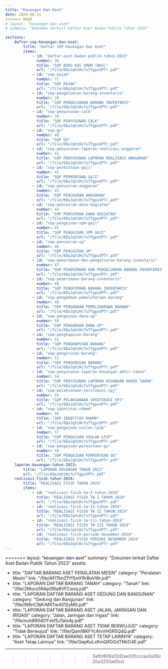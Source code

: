 ```yaml
---
title: "Keuangan Dan Aset"
date: 2024-08-21
<<<<<<< HEAD
# layout: "keuangan-dan-aset"
# summary: "Dokumen terkait Daftar Aset Badan Publik Tahun 2023"

sections:
    daftar-sop-keuangan-dan-aset:
        title: "Daftar SOP Keuangan Dan Aset"
        items:
            - id: "daftar-aset-badan-publik-tahun-2023"
              number: 36
              title: "SOP BUKU KAS UMUM (BKU)"
              url: "/file/6QaJqViHc7u7fgpuVPTr.pdf" 
            - id: "sop-pajak"
              number: 37
              title: "SOP PAJAK"
              url: "/file/6QaJqViHc7u7fgpuVPTr.pdf"
            - id: "sop-pengeluaran-barang-inventaris"
              number: 38
              title: "SOP PENGELUARAN BARANG INVENTARIS"
              url: "/file/6QaJqViHc7u7fgpuVPTr.pdf"
            - id: "sop-penyusunan-calk"
              number: 39
              title: "SOP PENYUSUNAN CALK"
              url: "/file/6QaJqViHc7u7fgpuVPTr.pdf"
            - id: "sop-gu"
              number: 40
              title: "SOP GU"
              url: "/file/6QaJqViHc7u7fgpuVPTr.pdf"
            - id: "sop-penyusunan-laporan-realisasi-anggaran"
              number: 41
              title: "SOP PENYUSUNAN LAPORAN REALISASI ANGGARAN"
              url: "/file/6QaJqViHc7u7fgpuVPTr.pdf"
            - id: "sop-permintaan-gaji"
              number: 42
              title: "SOP PERMINTAAN GAJI"
              url: "/file/6QaJqViHc7u7fgpuVPTr.pdf"
            - id: "sop-pencairan-anggaran"
              number: 43
              title: "SOP PENCAIRAN ANGGARAN"
              url: "/file/6QaJqViHc7u7fgpuVPTr.pdf"
            - id: "sop-pencairan-dana-kegiatan"
              number: 44
              title: "SOP PENCAIRAN DANA KEGIATAN"
              url: "/file/6QaJqViHc7u7fgpuVPTr.pdf"
            - id: "sop-pengajuan-spm-gaji"
              number: 45
              title: "SOP PENGAJUAN SPM GAJI"
              url: "/file/6QaJqViHc7u7fgpuVPTr.pdf"
            - id: "sop-pencairan-up"
              number: 46
              title: "SOP PENCAIRAN UP"
              url: "/file/6QaJqViHc7u7fgpuVPTr.pdf"
            - id: "sop-penerimaan-dan-pengeluaran-barang-inventaris"
              number: 47
              title: "SOP PENERIMAAN DAN PENGELUARAN BARANG INVENTARIS"
              url: "/file/6QaJqViHc7u7fgpuVPTr.pdf"
            - id: "sop-penerimaan-barang-inventaris"
              number: 48
              title: "SOP PENERIMAAN BARANG INVENTARIS"
              url: "/file/6QaJqViHc7u7fgpuVPTr.pdf"
            - id: "sop-pengadaan-pemeliharaan-barang"
              number: 49
              title: "SOP PENGADAAN PEMELIHARAAN BARANG"
              url: "/file/6QaJqViHc7u7fgpuVPTr.pdf"
            - id: "sop-pengajuan-dana-up"
              number: 50
              title: "SOP PENGADUAN DANA UP"
              url: "/file/6QaJqViHc7u7fgpuVPTr.pdf"
            - id: "sop-penghapusan-barang"
              number: 51
              title: "SOP PENGHAPUSAN BARANG"
              url: "/file/6QaJqViHc7u7fgpuVPTr.pdf"
            - id: "sop-pengurusan-barang"
              number: 52
              title: "SOP PENGURUSAN BARANG"
              url: "/file/6QaJqViHc7u7fgpuVPTr.pdf"
            - id: "sop-penyusunan-laporan-keuangan-akhir-tahun"
              number: 54
              title: "SOP PENYUSUNAN LAPORAN KEUANGAN AKHIR TAHUN"
              url: "/file/6QaJqViHc7u7fgpuVPTr.pdf"
            - id: "sop-pelaksanaan-verifikasi-spj"
              number: 55
              title: "SOP PELAKSANAAN VERIFIKASI SPJ"
              url: "/file/6QaJqViHc7u7fgpuVPTr.pdf"
            - id: "sop-identitas-rkbmd"
              number: 56
              title: "SOP IDENTITAS RKBMD"
              url: "/file/6QaJqViHc7u7fgpuVPTr.pdf"
            - id: "sop-pengajuan-usulan-lp2p"
              number: 57
              title: "SOP PENGAJUAN USULAN LP2P"
              url: "/file/6QaJqViHc7u7fgpuVPTr.pdf"
            - id: "sop-pengajuan-permintaan-gu"
              number: 58
              title: "SOP PENGAJUAN PERMINTAAN GU"
              url: "/file/6QaJqViHc7u7fgpuVPTr.pdf"
    laporan-keuangan-tahun-2023:
        title: "LAPORAN KEUANGAN TAHUN 2023"
        url: "/file/6QaJqViHc7u7fgpuVPTr.pdf"
    realisasi-fisik-tahun-2024:
        title: "REALISASI FISIK TAHUN 2024"
        items:
            - id: "realisasi-fisik-tw-I-tahun-2024"
              title: "REALISASI FISIK TW I TAHUN 2024"
              url: "/file/6QaJqViHc7u7fgpuVPTr.pdf"
            - id: "realisasi-fisik-tw-II-tahun-2024"
              title: "REALISASI FISIK TW II TAHUN 2024"
              url: "/file/6QaJqViHc7u7fgpuVPTr.pdf"
            - id: "realisasi-fisik-tw-iii-tahun-2024"
              title: "REALISASI FISIK TW III TAHUN 2024"
              url: "/file/6QaJqViHc7u7fgpuVPTr.pdf"
            - id: "realisasi-fisik-periode-desember-2024"
              title: "REALISASI FISIK PERIODE DESEMBER 2024"
              url: "/file/6QaJqViHc7u7fgpuVPTr.pdf"
---
```

        





=======
layout: "keuangan-dan-aset"
summary: "Dokumen terkait Daftar Aset Badan Publik Tahun 2023"
assets:
  - title: "DAFTAR BARANG ASET PERALATAN MESIN"
    category: "Peralatan Mesin"
    link: "/file/AFITtmZfYfSmYRrBoVWr.pdf"
  - title: "LAPORAN DAFTAR BARANG TANAH"
    category: "Tanah"
    link: "/file/2Mucs5RAp0RIa8VFCooq.pdf"
  - title: "LAPORAN DAFTAR BARANG ASET GEDUNG DAN BANGUNAN"
    category: "Gedung dan Bangunan"
    link: "/file/lN9nC9jKrMXTw4012yM0.pdf"
  - title: "LAPORAN DAFTAR BARANG ASET JALAN, JARINGAN DAN IRIGASI"
    category: "Jalan, Jaringan dan Irigasi"
    link: "/file/euh8R0dOYxkfSJ1atsAy.pdf"
  - title: "LAPORAN DAFTAR BARANG ASET TIDAK BERWUJUD"
    category: "Tidak Berwujud"
    link: "/file/Qam18KFYcAIvVHGR5QdQ.pdf"
  - title: "LAPORAN DAFTAR BARANG ASET TETAP LAINNYA"
    category: "Aset Tetap Lainnya"
    link: "/file/GepKuLxKmQXDGdTMzD4E.pdf"
---
>>>>>>> 3afb1806a12d2ee03fcccaa3a26c20a3250ad3cd
